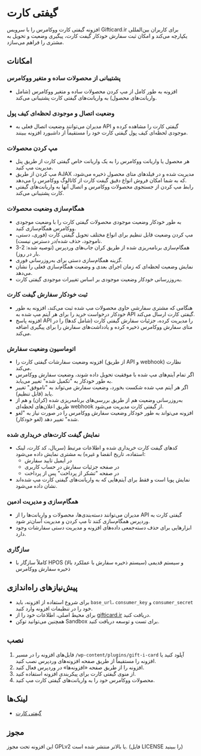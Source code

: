 # گیفتی کارت

افزونه گیفتی کارت ووکامرس را با سرویس Gifticard.ir برای کاربران بین‌المللی یکپارچه می‌کند و امکان ثبت سفارش خودکار گیفت کارت، پیگیری وضعیت و تحویل به مشتری را فراهم می‌سازد.

## امکانات

### پشتیبانی از محصولات ساده و متغیر ووکامرس

- افزونه به طور کامل از مپ کردن محصولات ساده و متغیر ووکامرس (شامل واریانت‌های محصول) به واریانت‌های گیفتی کارت پشتیبانی می‌کند.

### وضعیت اتصال و موجودی لحظه‌ای کیف پول

- مدیران می‌توانند وضعیت اتصال فعلی به API گیفتی کارت را مشاهده کرده و موجودی لحظه‌ای کیف پول گیفتی کارت خود را مستقیماً از داشبورد افزونه ببینند.

### مپ کردن محصولات

- هر محصول یا واریانت ووکامرس را به یک واریانت خاص گیفتی کارت از طریق پنل مدیریت مپ کنید.
- مپ کردن از طریق AJAX مدیریت شده و در فیلدهای متای محصول ذخیره می‌شود، که به شما امکان فروش انواع دقیق گیفت کارت از کاتالوگ ووکامرس را می‌دهد.
- رابط مپ کردن از جستجوی محصولات ووکامرس و اتصال آنها به واریانت‌های گیفتی کارت پشتیبانی می‌کند.

### همگام‌سازی وضعیت محصولات

- به طور خودکار وضعیت موجودی محصولات گیفتی کارت را با وضعیت موجودی ووکامرس همگام‌سازی کنید.
- مپ کردن وضعیت قابل تنظیم برای انواع مختلف تحویل گیفتی کارت (فوری، دستی، ناموجود، حذف شده/در دسترس نیست).
- همگام‌سازی برنامه‌ریزی شده از طریق کران جاب‌های وردپرس (توصیه شده: 2-3 بار در روز).
- گزینه همگام‌سازی دستی برای به‌روزرسانی فوری.
- نمایش وضعیت لحظه‌ای که زمان اجرای بعدی و وضعیت همگام‌سازی فعلی را نشان می‌دهد.
- به‌روزرسانی خودکار وضعیت موجودی بر اساس تغییرات موجودی گیفتی کارت.

### ثبت خودکار سفارش گیفت کارت

- هنگامی که مشتری سفارشی حاوی محصولات مپ شده ثبت می‌کند، افزونه به طور خودکار درخواست خرید را برای هر آیتم مپ شده به API گیفتی کارت ارسال می‌کند.
- افزونه پاسخ API را مدیریت کرده، جزئیات سفارش گیفتی کارت (شامل کدها) را در متای سفارش ووکامرس ذخیره کرده و یادداشت‌های سفارش را برای پیگیری اضافه می‌کند.

### اتوماسیون وضعیت سفارش

- افزونه وضعیت سفارشات گیفتی کارت را (از طریق API و webhook) نظارت می‌کند.
- اگر تمام آیتم‌های مپ شده با موفقیت تحویل داده شوند، وضعیت سفارش ووکامرس به طور خودکار به "تکمیل شده" تغییر می‌یابد.
- اگر هر آیتم مپ شده شکست بخورد، وضعیت سفارش می‌تواند به "ناموفق" تغییر یابد (قابل تنظیم).
- به‌روزرسانی وضعیت هم از طریق بررسی‌های برنامه‌ریزی شده (کران) و هم از طریق اعلان‌های لحظه‌ای webhook از گیفتی کارت مدیریت می‌شود.
- افزونه می‌تواند به طور خودکار وضعیت سفارش ووکامرس را در صورت نیاز به "لغو شده" تغییر دهد (لغو خودکار).

### نمایش گیفت کارت‌های خریداری شده

- کدهای گیفت کارت خریداری شده و اطلاعات مرتبط (سریال، کد کارت، لینک استفاده، تاریخ انقضا و غیره) به مشتری نمایش داده می‌شود:
  - در ایمیل تایید سفارش
  - در صفحه جزئیات سفارش در حساب کاربری
  - در صفحه "تشکر از پرداخت" پس از پرداخت
- نمایش پویا است و فقط برای آیتم‌هایی که به واریانت‌های گیفتی کارت مپ شده‌اند نشان داده می‌شود.

### همگام‌سازی و مدیریت ادمین

- مدیران می‌توانند دسته‌بندی‌ها، محصولات و واریانت‌ها را از API گیفتی کارت به وردپرس همگام‌سازی کنند تا مپ کردن و مدیریت آسان‌تر شود.
- ابزارهایی برای حذف دسته‌جمعی داده‌های افزونه و مدیریت دستی سفارشات وجود دارد.

### سازگاری

- کاملاً سازگار با HPOS (سیستم ذخیره سفارش با عملکرد بالا) و سیستم قدیمی ذخیره سفارش ووکامرس

## پیش‌نیازهای راه‌اندازی

- برای شروع استفاده از افزونه، باید `base_url`، `consumer_key` و `consumer_secret` خود را در تنظیمات افزونه وارد کنید.
- برای محیط اصلی، اطلاعات خود را از [gifticard.ir](https://gifticard.ir) دریافت کنید.
- همچنین می‌توانید توکن Sandbox برای تست و توسعه دریافت کنید.

## نصب

1. فایل‌های افزونه را در مسیر `/wp-content/plugins/gift-i-card` آپلود کنید یا افزونه را مستقیماً از طریق صفحه افزونه‌های وردپرس نصب کنید.
2. افزونه را از طریق صفحه «افزونه‌ها» در وردپرس فعال کنید.
3. از منوی گیفتی کارت برای پیکربندی افزونه استفاده کنید.
4. محصولات ووکامرس خود را به واریانت‌های گیفتی کارت مپ کنید.

## لینک‌ها

- [گیفتی کارت](https://gifticard.ir)

## مجوز

این افزونه تحت مجوز GPLv2 یا بالاتر منتشر شده است. (فایل LICENSE را ببینید)
